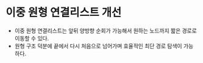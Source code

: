 # 이중 원형 연결리스트 개선

* 이중 원형 연결리스트는 앞뒤 양방향 순회가 가능해서 원하는 노드까지 짧은 경로로 이동할 수 있다.
* 원형 구조 덕분에 끝에서 다시 처음으로 넘어가며 효율적인 최단 경로 탐색이 가능하다.









